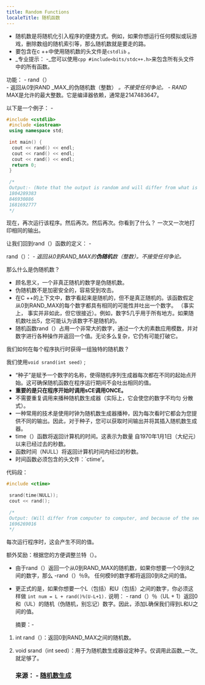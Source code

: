 ```yaml
---
title: Random Functions
localeTitle: 随机函数
---
```

*   随机数是将随机化引入程序的便捷方式。例如，如果你想运行任何模拟或玩游戏，删除数组的随机索引等，那么随机数就是要走的路。
*   要包含在c ++中使用随机数的头文件是`cstdlib` 。
*   _专业提示： -_您可以使用`cpp #include<bits/stdc++.h>`来包含所有头文件中的所有函数。

功能： - rand（）  
\- 返回从0到RAND _MAX_的伪随机数（整数） _。不接受任何争论。 - RAND_ MAX是允许的最大整数。它是编译器依赖，通常是2147483647。

以下是一个例子： -

```cpp
#include <cstdlib> 
 #include <iostream> 
 using namespace std; 
 
 int main() { 
  cout << rand() << endl; 
  cout << rand() << endl; 
  cout << rand() << endl; 
  return 0; 
 } 
 
 /* 
 Output:- (Note that the output is random and will differ from what is mentioned here) 
 1804289383 
 846930886 
 1681692777 
 */ 
```

现在，再次运行该程序。然后再次。然后再次。你看到了什么？ 一次又一次地打印相同的输出。

让我们回到rand（）函数的定义： -

rand（）： - _返回从0到RAND\_MAX的**伪随机**数（整数）。不接受任何争论。_

那么什么是伪随机数？

*   顾名思义，一个非真正随机的数字是伪随机数。
*   伪随机数不是加密安全的，容易受到攻击。
*   在C ++的上下文中，数字看起来是随机的，但不是真正随机的。该函数假定从0到RAND\_MAX的每个数字都具有相同的可能性并吐出一个数字。 （事实上​​， 事实并非如此，但它很接近）。例如，数字5几乎用于所有地方。如果随机数吐出5，您可能认为该数字不是随机的。
*   随机函数rand（）占用一个非常大的数字，通过一个大的素数应用模数，并对数字进行各种操作并返回一个值。无论多么复杂，它仍有可能打破它。

我们如何在每个程序执行时获得一组独特的随机数？

我们使用`void srand(int seed)` ;

*   “种子”是赋予一个数字的名称，使得随机序列生成器每次都在不同的起始点开始。这可确保随机函数在程序运行期间不会吐出相同的值。
*   **重要的是只在程序开始时调用sCE调用ONCE。**
*   不需要重复调​​用来播种随机数生成器（实际上，它会使您的数字不均匀 分散式）。
*   一种常用的技术是使用时钟为随机数生成器播种，因为每次看时它都会为您提供不同的输出。因此，对于种子，您可以获取时间输出并将其插入随机数生成器。
*   time（）函数将返回计算机的时间。这表示为数量 自1970年1月1日（大纪元）以来已经过去的秒数。
*   函数时间（NULL）将返回计算机时间内经过的秒数。
*   时间函数必须包含的头文件：\`ctime'。

代码段：

```cpp
#include <ctime> 
 
 srand(time(NULL)); 
 cout << rand(); 
 
 /* 
 Output: (Will differ from computer to computer, and because of the seed, will also differ from time to time, literally. :D) 
 1696269016 
 */ 
```

每次运行程序时，这会产生不同的值。

额外奖励：根据您的方便调整兰特（）。

*   由于rand（）返回一个从0到RAND\_MAX的随机数，如果你想要一个0到8之间的数字，那么 -rand（）％9。 任何模9的数字都将返回0到8之间的值。
    
*   更正式的是，如果你想要一个L（包括）和U（包括）之间的数字，你必须这样做 `int num = L + rand()%(U-L+1).` 说明： - rand（）％（UL + 1）返回0和（UL）的随机（伪随机，别忘记）数字。因此，添加L确保我们得到L和U之间的值。
    
    摘要：-
    

1.  int rand（）：返回0到RAND\_MAX之间的随机数。
    
2.  void srand（int seed）：用于为随机数生成器设定种子。仅调用此函数_一次_就足够了。
    
    ### 来源： - [随机数生成](http://www.math.uaa.alaska.edu/~afkjm/csce211/handouts/RandomFunctions)